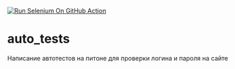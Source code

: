 [![Run Selenium On GitHub Action](https://github.com/petro1head/auto_tests/actions/workflows/main.yml/badge.svg)](https://github.com/petro1head/auto_tests/actions/workflows/main.yml)
# auto_tests
Написание автотестов на питоне для проверки логина и пароля на сайте
